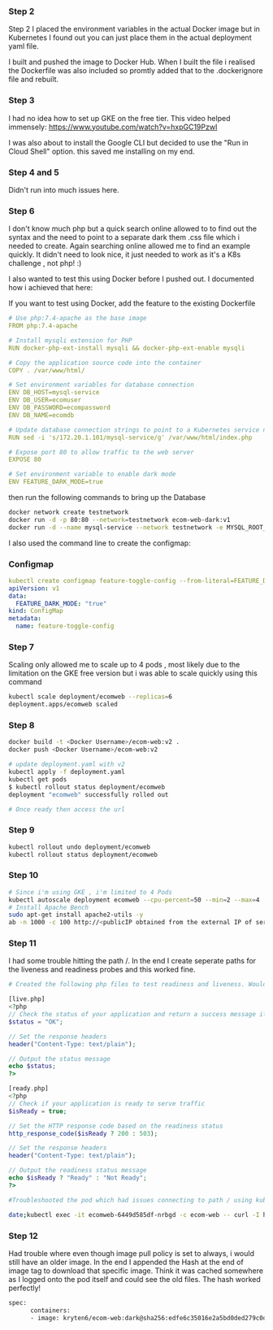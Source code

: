 ### Step 2

Step 2 I placed the environment variables in the actual Docker image but in Kubernetes I found out you can just place them in the actual deployment yaml file.

I built and pushed the image to Docker Hub. When I built the file i realised the Dockerfile was also included so promtly added that to the .dockerignore file and rebuilt.

### Step 3 

I had no idea how to set up GKE on the free tier. This video helped immensely: https://www.youtube.com/watch?v=hxpGC19PzwI

I was also about to install the Google CLI but decided to use the "Run in Cloud Shell" option. this saved me installing on my end.

### Step 4 and 5

Didn't run into much issues here. 

### Step 6

I don't know much php but a quick search online allowed to to find out the syntax and the need to point to a separate dark them .css file which i needed to create. Again searching online allowed me to find an example quickly. It didn't need to look nice, it just needed to work as it's a K8s challenge , not php! :)

I also wanted to test this using Docker before I pushed out. I documented how i achieved that here:

If you want to test using Docker, add the feature to the existing Dockerfile

```yaml
# Use php:7.4-apache as the base image
FROM php:7.4-apache

# Install mysqli extension for PHP
RUN docker-php-ext-install mysqli && docker-php-ext-enable mysqli

# Copy the application source code into the container
COPY . /var/www/html/

# Set environment variables for database connection
ENV DB_HOST=mysql-service
ENV DB_USER=ecomuser
ENV DB_PASSWORD=ecompassword
ENV DB_NAME=ecomdb

# Update database connection strings to point to a Kubernetes service named mysql-service
RUN sed -i 's/172.20.1.101/mysql-service/g' /var/www/html/index.php

# Expose port 80 to allow traffic to the web server
EXPOSE 80

# Set environment variable to enable dark mode
ENV FEATURE_DARK_MODE=true

```

then run the following commands to bring up the Database

```bash
docker network create testnetwork
docker run -d -p 80:80 --network=testnetwork ecom-web-dark:v1
docker run -d --name mysql-service --network testnetwork -e MYSQL_ROOT_PASSWORD=XXXXXX -v /<dir>/db-load-script.sql:/docker-entrypoint-initdb.d/db-load-script.sql mariadb:latest
```

I also used the command line to create the configmap:

### Configmap

```yaml
kubectl create configmap feature-toggle-config --from-literal=FEATURE_DARK_MODE=true --dry-run=client -o yaml
apiVersion: v1
data:
  FEATURE_DARK_MODE: "true"
kind: ConfigMap
metadata:
  name: feature-toggle-config
```

### Step 7

Scaling only allowed me to scale up to 4 pods , most likely due to the limitation on the GKE free version but i was able to scale quickly using this command 

```bash
kubectl scale deployment/ecomweb --replicas=6
deployment.apps/ecomweb scaled
```

### Step 8

```bash
docker build -t <Docker Username>/ecom-web:v2 .
docker push <Docker Username>/ecom-web:v2

# update deployment.yaml with v2
kubectl apply -f deployment.yaml
kubectl get pods
$ kubectl rollout status deployment/ecomweb 
deployment "ecomweb" successfully rolled out

# Once ready then access the url
```

### Step 9

```bash
kubectl rollout undo deployment/ecomweb
kubectl rollout status deployment/ecomweb
```

### Step 10

```bash
# Since i'm using GKE , i'm limited to 4 Pods
kubectl autoscale deployment ecomweb --cpu-percent=50 --min=2 --max=4
# Install Apache Bench
sudo apt-get install apache2-utils -y
ab -n 1000 -c 100 http://<publicIP obtained from the external IP of service>/#
```

### Step 11

I had some trouble hitting the path /. In the end I create seperate paths for the liveness and readiness probes and this worked fine.

```php
# Created the following php files to test readiness and liveness. Would need to update the rebuild the docker image. Place these php files in the same places as index.php

[live.php]
<?php
// Check the status of your application and return a success message if everything is working fine
$status = "OK";

// Set the response headers
header("Content-Type: text/plain");

// Output the status message
echo $status;
?>

[ready.php]
<?php
// Check if your application is ready to serve traffic
$isReady = true;

// Set the HTTP response code based on the readiness status
http_response_code($isReady ? 200 : 503);

// Set the response headers
header("Content-Type: text/plain");

// Output the readiness status message
echo $isReady ? "Ready" : "Not Ready";
?>
```

```bash
#Troubleshooted the pod which had issues connecting to path / using kubectl describe on pod (Can see probes failed) and you can test if the response is quick using the following command:

date;kubectl exec -it ecomweb-6449d585df-nrbgd -c ecom-web -- curl -I http://<ip of Pod>:80/live.php;date
```

### Step 12

Had trouble where even though image pull policy is set to always, i would still have an older image. In the end I appended the Hash at the end of image tag to download that specific image. Think it was cached somewhere as I logged onto the pod itself and could see the old files. The hash worked perfectly!

```bash
spec:
      containers:
      - image: kryten6/ecom-web:dark@sha256:edfe6c35016e2a5bd0ded279c0de433b046a37bafa7028b53aa8060769a180db
```


